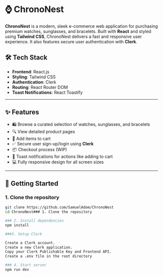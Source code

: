 # ⌚ ChronoNest

**ChronoNest** is a modern, sleek e-commerce web application for purchasing premium watches, sunglasses, and bracelets. Built with **React** and styled using **Tailwind CSS**, ChronoNest delivers a fast and responsive user experience. It also features secure user authentication with **Clerk**.

## 🛠 Tech Stack

- **Frontend**: React.js
- **Styling**: Tailwind CSS
- **Authentication**: Clerk
- **Routing**: React Router DOM
- **Toast Notifications**: React Toastify

---

## ✨ Features

- 🛍️ Browse a curated selection of watches, sunglasses, and bracelets
- 🔍 View detailed product pages
- 🛒 Add items to cart
- ✅ Secure user sign-up/login using **Clerk**
- 📦 Checkout process (WIP)
- 🔔 Toast notifications for actions like adding to cart
- 💻 Fully responsive design for all screen sizes

---



## 🚀 Getting Started

### 1. Clone the repository

```bash
git clone https://github.com/SamuelAdom/ChronoNest
cd ChronoNest### 1. Clone the repository

### 2. Install dependencies
npm install

###3. Setup Clerk

Create a Clerk account.
Create a new Clerk application.
Copy your Clerk Publishable Key and Frontend API.
Create a .env file in the root directory

### 4. Start server
npm run dev

